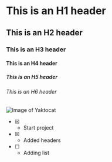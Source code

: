 # This is an H1 header
## This is an H2 header
### This is an H3 header
#### This is an H4 header
##### This is an H5 header
###### This is an H6 header


![Image of Yaktocat](https://octodex.github.com/images/yaktocat.png)

- [x] - Start project
- [x] - Added headers
- [ ] - Adding list 
